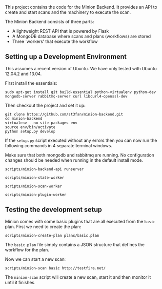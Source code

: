 This project contains the code for the Minion Backend. It provides an API to create and start scans and the machinery to execute the scan.

The Minion Backend consists of three parts:

* A lightweight REST API that is powered by Flask
* A MongoDB database where scans and plans (workflows) are stored
* Three 'workers' that execute the workflow

Setting up a Development Environment
------------------------------------

This assumes a recent version of Ubuntu. We have only tested with Ubuntu 12.04.2 and 13.04.

First install the essentials:

```
sudo apt-get install git build-essential python-virtualenv python-dev mongodb-server rabbitmq-server curl libcurl4-openssl-dev
```

Then checkout the project and set it up:

```
git clone https://github.com/st3fan/minion-backend.git
cd minion-backend
virtualenv --no-site-packages env
source env/bin/activate
python setup.py develop
```

If the `setup.py` script executed without any errors then you can now run the following commands in 4 separate terminal windows.

Make sure that both mongodb and rabbitmq are running. No configuration changes should be needed when running in the default install mode.

```
scripts/minion-backend-api runserver
```

```
scripts/minion-state-worker
```

```
scripts/minion-scan-worker
```

```
scripts/minion-plugin-worker
```

Testing the development setup
-----------------------------

Minion comes with some basic plugins that are all executed from the `basic` plan. First we need to create the plan:

```
scripts/minion-create-plan plans/basic.plan
```

The `basic.plan` file simply contains a JSON structure that defines the workflow for the plan.

Now we can start a new scan:

```
scripts/minion-scan basic http://testfire.net/
```

The `minion-scan` script will create a new scan, start it and then monitor it until it finishes.
